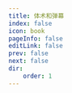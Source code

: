 ```yaml
---
title: 体术和弹幕
index: false
icon: book
pageInfo: false
editLink: false
prev: false
next: false
dir:
    order: 1 
---
```

